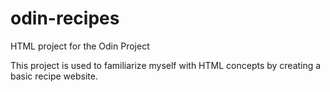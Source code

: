 # odin-recipes
HTML project for the Odin Project

This project is used to familiarize myself with HTML concepts by creating a
basic recipe website.